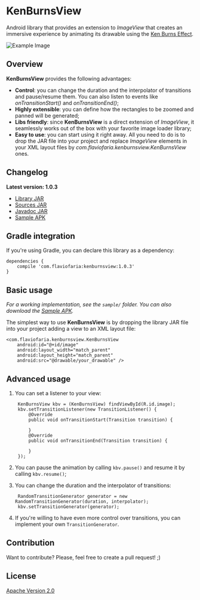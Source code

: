 KenBurnsView
============

Android library that provides an extension to *ImageView* that creates an immersive
experience by animating its drawable using the [Ken Burns Effect][1].

![Example Image][2]

Overview
--------

**KenBurnsView** provides the following advantages:

* **Control**: you can change the duration and the interpolator of transitions and
pause/resume them. You can also listen to events like *onTransitionStart()* and
*onTransitionEnd()*;
* **Highly extensible**: you can define how the rectangles to be zoomed
and panned will be generated;
* **Libs friendly**: since **KenBurnsView** is a direct extension of *ImageView*,
it seamlessly works out of the box with your favorite image loader library;
* **Easy to use**: you can start using it right away. All you need to do
is to drop the JAR file into your project and replace *ImageView* elements
 in your XML layout files by *com.flaviofaria.kenburnsview.KenBurnsView* ones.

Changelog
---------

**Latest version: 1.0.3**

* [Library JAR][3]
* [Sources JAR][4]
* [Javadoc JAR][5]
* [Sample APK][6]

Gradle integration
------------------

If you're using Gradle, you can declare this library as a dependency:

	dependencies {
        compile 'com.flaviofaria:kenburnsview:1.0.3'
	}

Basic usage
-----------

*For a working implementation, see the `sample/` folder. You can also download the [Sample APK][6].*

The simplest way to use **KenBurnsView** is by dropping the library JAR file into your project
adding a view to an XML layout file:

    <com.flaviofaria.kenburnsview.KenBurnsView
        android:id="@+id/image"
        android:layout_width="match_parent"
        android:layout_height="match_parent"
        android:src="@drawable/your_drawable" />

Advanced usage
--------------

1. You can set a listener to your view:

        KenBurnsView kbv = (KenBurnsView) findViewById(R.id.image);
        kbv.setTransitionListener(new TransitionListener() {
            @Override
            public void onTransitionStart(Transition transition) {

            }
            @Override
            public void onTransitionEnd(Transition transition) {

            }
        });

2. You can pause the animation by calling `kbv.pause()` and resume it
by calling `kbv.resume()`;

3. You can change the duration and the interpolator of transitions:

        RandomTransitionGenerator generator = new RandomTransitionGenerator(duration, interpolator);
        kbv.setTransitionGenerator(generator);

4. If you're willing to have even more control over transitions,
you can implement your own `TransitionGenerator`.

Contribution
------------

Want to contribute? Please, feel free to create a pull request! ;)

License
-------

[Apache Version 2.0][7]

[1]: http://en.wikipedia.org/wiki/Ken_Burns_effect
[2]: http://www.pictureshack.us/images/15526_KenBurnsView.gif
[3]: http://search.maven.org/remotecontent?filepath=com/flaviofaria/kenburnsview/1.0.3/kenburnsview-1.0.3.jar
[4]: http://search.maven.org/remotecontent?filepath=com/flaviofaria/kenburnsview/1.0.3/kenburnsview-1.0.3-sources.jar
[5]: http://search.maven.org/remotecontent?filepath=com/flaviofaria/kenburnsview/1.0.3/kenburnsview-1.0.3-javadoc.jar
[6]: https://sites.google.com/site/flavioarfaria/KenBurnsView-1.0.3-sample.apk
[7]: http://www.apache.org/licenses/LICENSE-2.0.html
